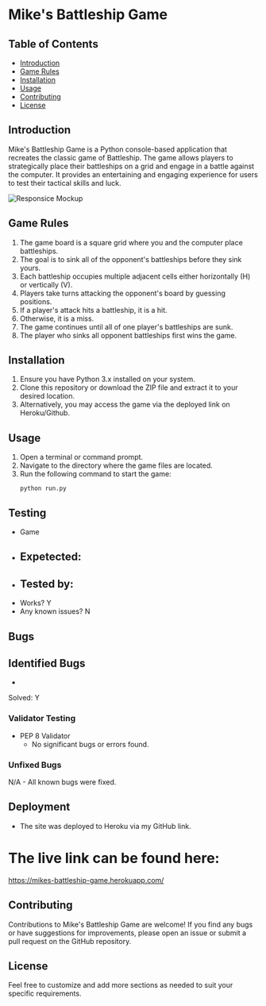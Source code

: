 # Mike's Battleship Game

## Table of Contents
- [Introduction](#introduction)
- [Game Rules](#game-rules)
- [Installation](#installation)
- [Usage](#usage)
- [Contributing](#contributing)
- [License](#license)

## Introduction
Mike's Battleship Game is a Python console-based application that recreates the classic game of Battleship. The game allows players to strategically place their battleships on a grid and engage in a battle against the computer. It provides an entertaining and engaging experience for users to test their tactical skills and luck.

![Responsice Mockup](https://github.com/MikesCodingCreations/Portfolio3/)

## Game Rules
1. The game board is a square grid where you and the computer place battleships.
2. The goal is to sink all of the opponent's battleships before they sink yours.
3. Each battleship occupies multiple adjacent cells either horizontally (H) or vertically (V).
4. Players take turns attacking the opponent's board by guessing positions.
5. If a player's attack hits a battleship, it is a hit.
6. Otherwise, it is a miss.
7. The game continues until all of one player's battleships are sunk.
8. The player who sinks all opponent battleships first wins the game.

## Installation
1. Ensure you have Python 3.x installed on your system.
2. Clone this repository or download the ZIP file and extract it to your desired location.
3. Alternatively, you may access the game via the deployed link on Heroku/Github. 

## Usage
1. Open a terminal or command prompt.
2. Navigate to the directory where the game files are located.
3. Run the following command to start the game:
   ```shell
   python run.py

## Testing 

* Game
- Expetected: 
  - 
- Tested by:
  - 
- Works? Y
- Any known issues? N

## Bugs
Identified Bugs
- 
  -
Solved: Y

### Validator Testing 

- PEP 8 Validator
  - No significant bugs or errors found.

### Unfixed Bugs
N/A - All known bugs were fixed.

## Deployment
- The site was deployed to Heroku via my GitHub link.

# The live link can be found here:
https://mikes-battleship-game.herokuapp.com/

## Contributing
Contributions to Mike's Battleship Game are welcome! If you find any bugs or have suggestions for improvements, please open an issue or submit a pull request on the GitHub repository.

## License 
Feel free to customize and add more sections as needed to suit your specific requirements.